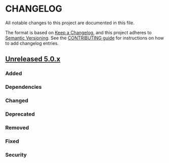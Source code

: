 # CHANGELOG

All notable changes to this project are documented in this file.

The format is based on [Keep a Changelog](https://keepachangelog.com/en/1.0.0/), and this project adheres to [Semantic Versioning](https://semver.org/spec/v2.0.0.html). See the [CONTRIBUTING guide](./CONTRIBUTING.md#Changelog) for instructions on how to add changelog entries.

## [Unreleased 5.0.x]

### Added

### Dependencies

### Changed

### Deprecated

### Removed

### Fixed

### Security

[Unreleased 5.0.x]: https://github.com/wazuh/wazuh-indexer/compare/4.12.0...main